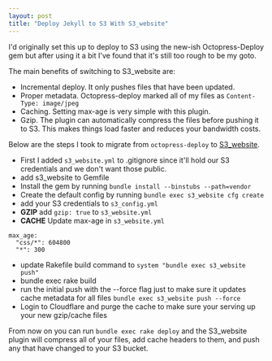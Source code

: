 ```yaml
---
layout: post
title: "Deploy Jekyll to S3 With S3_website"
---
```


I'd originally set this up to deploy to S3 using the new-ish Octopress-Deploy gem but after using it a bit I've found that it's still too rough to be my goto.

The main benefits of switching to S3_website are:

* Incremental deploy. It only pushes files that have been updated.
* Proper metadata. Octopress-deploy marked all of my files as `Content-Type: image/jpeg` 
* Caching. Setting max-age is very simple with this plugin.
* Gzip. The plugin can automatically compress the files before pushing it to S3. This makes things load faster and reduces your bandwidth costs.

Below are the steps I took to migrate from `octopress-deploy` to [S3_website](https://github.com/laurilehmijoki/s3_website).

* First I added `s3_website.yml` to .gitignore since it'll hold our S3 credentials and we don't want those public.
* add s3_website to Gemfile
* Install the gem by running `bundle install --binstubs --path=vendor`
* Create the default config by running `bundle exec s3_website cfg create`
* add your S3 credentials to `s3_config.yml`
* **GZIP** add `gzip: true` to `s3_website.yml`
* **CACHE** Update max-age in `s3_website.yml`
```
max_age:
  "css/*": 604800
  "*": 300
```
* update Rakefile build command to `system "bundle exec s3_website push"`
* bundle exec rake build
* run the initial push with the --force flag just to make sure it updates cache metadata for all files
  `bundle exec s3_website push --force`
* Login to Cloudflare and purge the cache to make sure your serving up your new gzip/cache files

From now on you can run `bundle exec rake deploy` and the S3_website plugin will compress all of your files, add cache headers to them, and push any that have changed to your S3 bucket.

